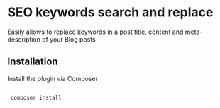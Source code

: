 # SEO keywords search and replace
Easily allows to replace keywords in a post title, content and meta-description of your Blog posts

## Installation
Install the plugin via Composer

```bash

 composer install

```
    

